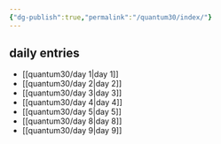 ```yaml
---
{"dg-publish":true,"permalink":"/quantum30/index/"}
---
```


## daily entries 
- [[quantum30/day 1\|day 1]]
- [[quantum30/day 2\|day 2]]
- [[quantum30/day 3\|day 3]] 
- [[quantum30/day 4\|day 4]] 
- [[quantum30/day 5\|day 5]]
- [[quantum30/day 8\|day 8]]
- [[quantum30/day 9\|day 9]]

